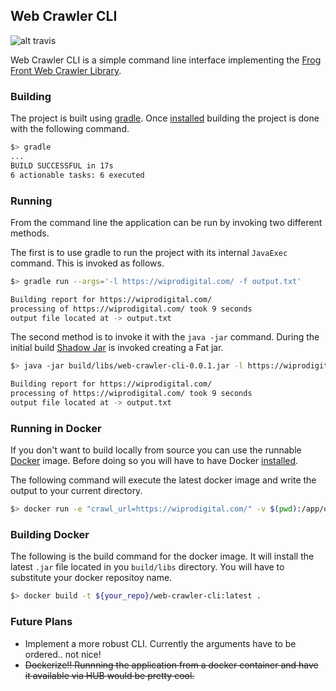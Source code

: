 ## Web Crawler CLI

![alt travis](https://travis-ci.org/cuzz22000/web-crawler-cli.svg?branch=master)

Web Crawler CLI is a simple command line interface implementing the [Frog Front Web Crawler Library](https://github.com/Frog-Front/web-crawler).

### Building
The project is built using [gradle](https://gradle.org/). Once [installed](https://gradle.org/install/) building the project is done with the following command.

```bash
$> gradle
...
BUILD SUCCESSFUL in 17s
6 actionable tasks: 6 executed
```

### Running
From the command line the application can be run by invoking two different methods.

The first is to use gradle to run the project with its internal `JavaExec` command. This is invoked as follows.

```bash
$> gradle run --args='-l https://wiprodigital.com/ -f output.txt'

Building report for https://wiprodigital.com/
processing of https://wiprodigital.com/ took 9 seconds
output file located at -> output.txt

```

The second method is to invoke it with the `java -jar` command. During the initial build [Shadow Jar](https://github.com/johnrengelman/shadow) is invoked creating a Fat jar.

```bash
$> java -jar build/libs/web-crawler-cli-0.0.1.jar -l https://wiprodigital.com/ -f output.txt

Building report for https://wiprodigital.com/
processing of https://wiprodigital.com/ took 9 seconds
output file located at -> output.txt

```
### Running in Docker
If you don't want to build locally from source you can use the runnable [Docker](https://www.docker.com/) image. Before doing so you will have to have Docker [installed](https://docs.docker.com/install/).

The following command will execute the latest docker image and write the output to your current directory.

```bash
$> docker run -e "crawl_url=https://wiprodigital.com/" -v $(pwd):/app/out cuzz22000/web-crawler-cli
```

### Building Docker
The following is the build command for the docker image. It will install the latest `.jar` file located in you `build/libs` directory. You will have to substitute your docker repositoy name.

```bash
$> docker build -t ${your_repo}/web-crawler-cli:latest .
```

### Future Plans
  - Implement a more robust CLI. Currently the arguments have to be ordered.. not nice!
  - ~~Dockerize!! Runnning the application from a docker container and have it available via HUB would be pretty cool.~~
